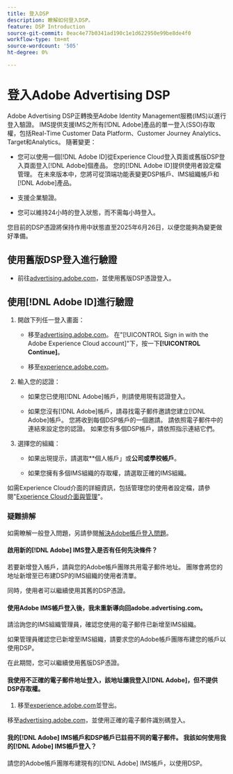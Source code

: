 ```yaml
---
title: 登入DSP
description: 瞭解如何登入DSP。
feature: DSP Introduction
source-git-commit: 0eac4e77b0341ad190c1e1d622950e99be8de4f0
workflow-type: tm+mt
source-wordcount: '505'
ht-degree: 0%

---
```


# 登入Adobe Advertising DSP

Adobe Advertising DSP正轉換至Adobe Identity Management服務(IMS)以進行登入驗證。 IMS提供支援IMS之所有[!DNL Adobe]產品的單一登入(SSO)存取權，包括Real-Time Customer Data Platform、Customer Journey Analytics、Target和Analytics。 隨著變更：

* 您可以使用一個[!DNL Adobe ID]從Experience Cloud登入頁面或舊版DSP登入頁面登入[!DNL Adobe]個產品。 您的[!DNL Adobe ID]提供使用者設定檔管理。 在未來版本中，您將可從頂端功能表變更DSP帳戶、IMS組織帳戶和[!DNL Adobe]產品。

* 支援企業驗證。

* 您可以維持24小時的登入狀態，而不需每小時登入。

您目前的DSP憑證將保持作用中狀態直至2025年6月26日，以便您能夠為變更做好準備。

## 使用舊版DSP登入進行驗證

* 前往[advertising.adobe.com](https://advertising.adobe.com)，並使用舊版DSP憑證登入。

## 使用[!DNL Adobe ID]進行驗證

1. 開啟下列任一登入畫面：

   * 移至[advertising.adobe.com](https://advertising.adobe.com)。 在&quot;[!UICONTROL Sign in with the Adobe Experience Cloud account]&quot;下，按一下&#x200B;**[!UICONTROL Continue]**。

   * 移至[experience.adobe.com](https://experience.adobe.com)。

1. 輸入您的認證：

   * 如果您已使用[!DNL Adobe]帳戶，則請使用現有認證登入。

   * 如果您沒有[!DNL Adobe]帳戶，請尋找電子郵件邀請您建立[!DNL Adobe]帳戶。 您將收到每個DSP帳戶的一個邀請。 請依照電子郵件中的連結來設定您的認證。 如果您有多個DSP帳戶，請依照指示連結它們。

1. 選擇您的組織：

   * 如果出現提示，請選取**個人帳戶」或&#x200B;**公司或學校帳戶**。

   * 如果您擁有多個IMS組織的存取權，請選取正確的IMS組織。

如需Experience Cloud介面的詳細資訊，包括管理您的使用者設定檔，請參閱&quot;[Experience Cloud介面與管理](https://experienceleague.adobe.com/en/docs/core-services/interface/experience-cloud)&quot;。

### 疑難排解

如需瞭解一般登入問題，另請參閱[解決Adobe帳戶登入問題](https://helpx.adobe.com/manage-account/kb/account-password-sign-help.linkfree.html)。

#### 啟用新的[!DNL Adobe] IMS登入是否有任何先決條件？

若要新增登入帳戶，請與您的Adobe帳戶團隊共用電子郵件地址。 團隊會將您的地址新增至已布建DSP的IMS組織的使用者清單。

同時，使用者可以繼續使用其舊的DSP憑證。

#### 使用Adobe IMS帳戶登入後，我未重新導向回adobe.advertising.com。

請洽詢您的IMS組織管理員，確認您使用的電子郵件已新增至IMS組織。

如果管理員確認您已新增至IMS組織，請要求您的Adobe帳戶團隊布建您的帳戶以使用DSP。

在此期間，您可以繼續使用舊版DSP憑證。

#### 我使用不正確的電子郵件地址登入，該地址讓我登入[!DNL Adobe]，但不提供DSP存取權。

1. 移至[experience.adobe.com](https://experience.adobe.com)並登出。

移至[advertising.adobe.com](https://advertising.adobe.com)，並使用正確的電子郵件識別碼登入。

#### 我的[!DNL Adobe] IMS帳戶和DSP帳戶已註冊不同的電子郵件。 我該如何使用我的[!DNL Adobe] IMS帳戶登入？

請您的Adobe帳戶團隊布建現有的[!DNL Adobe] IMS帳戶，以使用DSP。

